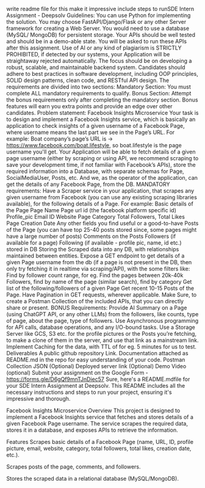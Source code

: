 write readme file for this make it impressive include steps to runSDE Intern Assignment - Deepsolv Guidelines: You can use Python for implementing the solution. You may choose FastAPI/Django/Flask or any other Server framework for creating a Web Server. You would need to use a database (MySQL/ MongoDB) for persistent storage. Your APIs should be well tested and should be in a demo-able state. You will be asked to run these APIs after this assignment. Use of AI or any kind of plagiarism is STRICTLY PROHIBITED, if detected by our systems, your Application will be straightaway rejected automatically. The focus should be on developing a robust, scalable, and maintainable backend system. Candidates should adhere to best practices in software development, including OOP principles, SOLID design patterns, clean code, and RESTful API design. The requirements are divided into two sections: Mandatory Section: You must complete ALL mandatory requirements to qualify. Bonus Section: Attempt the bonus requirements only after completing the mandatory section. Bonus features will earn you extra points and provide an edge over other candidates. Problem statement: Facebook Insights Microservice Your task is to design and implement a Facebook Insights service, which is basically an application to check insights of a given username of a Facebook Page, where username means the last part we see in the Page’s URL. For example: Boat company’s page’s URL is -> https://www.facebook.com/boat.lifestyle, so boat.lifestyle is the page username you'll get. Your Application will be able to fetch details of a given page username (either by scraping or using API, we recommend scraping to save your development time, if not familiar with Facebook’s APIs), store the required information into a Database, with separate schemas for Page, SocialMediaUser, Posts, etc. And we, as the operator of the application, can get the details of any Facebook Page, from the DB. MANDATORY requirements: Have a Scraper service in your application, that scrapes any given username from Facebook (you can use any existing scraping libraries available), for the following details of a Page. For example: Basic details of the Page Page Name Page url id (the facebook platform specific id) Profile_pic Email ID Website Page Category Total Followers, Total Likes Page Creation Date Any other fields you find useful or a good-to-have Posts of the Page (you can have top 25-40 posts stored since, some pages might have a large number of posts) Comments on the Posts Followers (if available for a page) Following (if available - profile pic, name, id etc.) stored in DB Storing the Scraped data into any DB, with relationships maintained between entities. Expose a GET endpoint to get details of a given Page username from the db (if a page is not present in the DB, then only try fetching it in realtime via scraping/API), with the some filters like: Find by follower count range, for eg. Find the pages between 20k-40k Followers, find by name of the page (similar search), find by category Get list of the following/followers of a given Page Get recent 10-15 Posts of the Page. Have Pagination in GET requests, wherever applicable. Make Sure, to create a Postman Collection of the included APIs, that you can directly share or present. BONUS Requirements: Provide AI Summary on a Page (using ChatGPT API, or any other LLMs) from the followers, like counts, type of page, about the page, type of followers. Use Asynchronous programming for API calls, database operations, and any I/O-bound tasks. Use a Storage Server like GCS, S3 etc. for the profile pictures or the Posts you’re fetching, to make a clone of them in the server, and use that link as a mainstream link. Implement Caching for the data, with TTL of for eg. 5 minutes for us to test. Deliverables A public github repository Link. Documentation attached as README.md in the repo for easy understanding of your code. Postman Collection JSON (Optional) Deployed server link (Optional) Demo Video (optional) Submit your assignment on the Google Form - https://forms.gle/D6gQf9mnTJnDiec57
Sure, here's a README.mdfile for your SDE Intern Assignment at Deepsolv. This README includes all the necessary instructions and steps to run your project, ensuring it's impressive and thorough.

Facebook Insights Microservice
Overview
This project is designed to implement a Facebook Insights service that fetches and stores details of a given Facebook Page username. The service scrapes the required data, stores it in a database, and exposes APIs to retrieve the information.

Features
Scrapes basic details of a Facebook Page (name, URL, ID, profile picture, email, website, category, total followers, total likes, creation date, etc.).

Scrapes posts of the page, comments, and followers.

Stores the scraped data in a relational database (MySQL/MongoDB).
